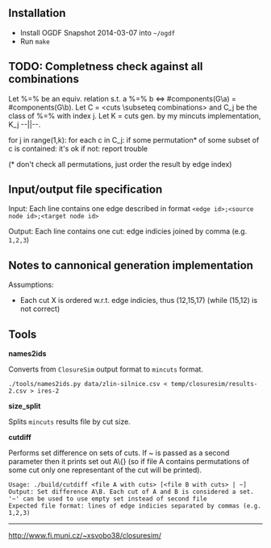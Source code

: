 
Installation
------------

* Install OGDF Snapshot 2014-03-07 into `~/ogdf`
* Run `make`


TODO: Completness check against all combinations
-----------

Let %=% be an equiv. relation s.t. a %=% b <=> #components(G\a) = #components(G\b).
Let C = <cuts \subseteq combinations> and C_j be the class of %=% with index j.
Let K = cuts gen. by my mincuts implementation, K_j --||--.

for j in range(1,k):
	for each c in C_j:
		if some permutation* of some subset of c is contained: it's ok
		if not: report trouble

(* don't check all permutations, just order the result by edge index)

Input/output file specification
-------------------------------

Input: Each line contains one edge described in format `<edge id>;<source node id>;<target node id>`

Output: Each line contains one cut: edge indicies joined by comma (e.g. `1,2,3`)


Notes to cannonical generation implementation
---------------------------------------------

Assumptions:
* Each cut X is ordered w.r.t. edge indicies, thus (12,15,17) (while (15,12) is not correct)



Tools
-----

**names2ids**

Converts from `ClosureSim` output format to `mincuts` format.

	./tools/names2ids.py data/zlin-silnice.csv < temp/closuresim/results-2.csv > ires-2

**size_split**

Splits `mincuts` results file by cut size.

**cutdiff**

Performs set difference on sets of cuts. If ~ is passed as a second parameter then it prints set out A\\{} (so if file A contains permutations of some cut only one representant of the cut will be printed).

	Usage: ./build/cutdiff <file A with cuts> [<file B with cuts> | ~]
	Output: Set difference A\B. Each cut of A and B is considered a set. '~' can be used to use empty set instead of second file
	Expected file format: lines of edge indicies separated by commas (e.g. 1,2,3)

-----------------------

http://www.fi.muni.cz/~xsvobo38/closuresim/

